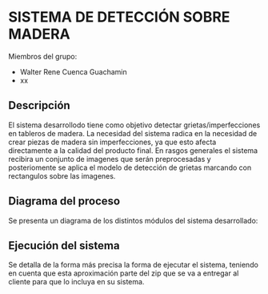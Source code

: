 # SISTEMA DE DETECCIÓN SOBRE MADERA

Miembros del grupo:
  * Walter Rene Cuenca Guachamin
  * xx
  
## Descripción
El sistema desarrollodo tiene como objetivo detectar grietas/imperfecciones en tableros de madera. La necesidad del sistema radica en
la necesidad de crear piezas de madera sin imperfecciones, ya que esto afecta directamente a la calidad del producto final.
En rasgos generales el sistema recibira un conjunto de imagenes que serán preprocesadas y posteriomente se aplica el modelo de detección de grietas marcando con
rectangulos sobre las imagenes.

## Diagrama del proceso
Se presenta un diagrama de los distintos módulos del sistema desarrollado:

## Ejecución del sistema
Se detalla de la forma más precisa la forma de ejecutar el sistema, teniendo en cuenta que esta aproximación parte del zip que se va a entregar al cliente
para que lo incluya en su sistema.

